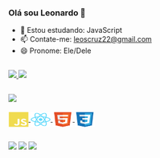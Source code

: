 ### Olá sou Leonardo 👋

- 🌱 Estou estudando: JavaScript
- 📫 Contate-me: leoscruz22@gmail.com
- 😄 Pronome: Ele/Dele

##

<div>
  <a href='https://github.com/LeonardoSilva22'>
  <img height='140em' src='https://github-readme-stats.vercel.app/api?username=LeonardoSilva22&hide=commits&theme=material-palenight&show_icons=true&hide_border=true'/>
  <img height='140em' src='https://github-readme-stats.vercel.app/api/top-langs/?username=LeonardoSilva22&layout=compact&theme=material-palenight&hide_border=true'/>
  </a>
  
  ##
  
  
  <a href='https://github.com/LeonardoSilva22/WeatherApp'>
  <img height='100em' src='https://github-readme-stats.vercel.app/api/pin/?username=LeonardoSilva22&repo=WeatherApp&theme=material-palenight&hide_border=true'/>
</div>

<div style="display: inline_block"><br>
  <img align="center" alt="Rafa-Js" height="30" width="40" src="https://raw.githubusercontent.com/devicons/devicon/master/icons/javascript/javascript-plain.svg">
  <img align="center" alt="Rafa-React" height="30" width="40" src="https://raw.githubusercontent.com/devicons/devicon/master/icons/react/react-original.svg">
  <img align="center" alt="Rafa-HTML" height="30" width="40" src="https://raw.githubusercontent.com/devicons/devicon/master/icons/html5/html5-original.svg">
  <img align="center" alt="Rafa-CSS" height="30" width="40" src="https://raw.githubusercontent.com/devicons/devicon/master/icons/css3/css3-original.svg">           </div>

  ##

<div> 
  <a href="https://instagram.com/Leoscruz22" target="_blank"><img src="https://img.shields.io/badge/-Instagram-%23E4405F?style=for-the-badge&logo=instagram&logoColor=white" target="_blank"></a>
  <a href = "mailto:leoscruz22@gmail.com"><img src="https://img.shields.io/badge/-Gmail-%23333?style=for-the-badge&logo=gmail&logoColor=white" target="_blank"></a>
  <a href="https://www.linkedin.com/in/leoscruz/" target="_blank"><img src="https://img.shields.io/badge/-LinkedIn-%230077B5?style=for-the-badge&logo=linkedin&logoColor=white" target="_blank"></a>  
</div>
